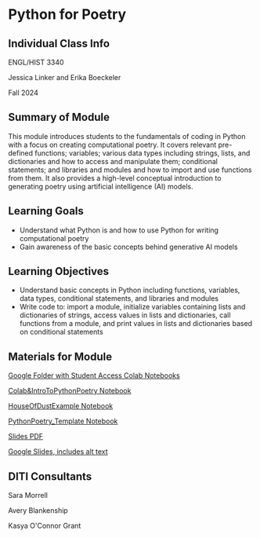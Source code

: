 # Python for Poetry



## Individual Class Info
ENGL/HIST 3340

Jessica Linker and Erika Boeckeler 

Fall 2024


## Summary of Module
This module introduces students to the fundamentals of coding in Python with a focus on creating computational poetry. It covers relevant pre-defined functions; variables; various data types including strings, lists, and dictionaries and how to access and manipulate them; conditional statements; and libraries and modules and how to import and use functions from them. It also provides a high-level conceptual introduction to generating poetry using artificial intelligence (AI) models.


## Learning Goals
- Understand what Python is and how to use Python for writing computational poetry
- Gain awareness of the basic concepts behind generative AI models

## Learning Objectives
- Understand basic concepts in Python including functions, variables, data types, conditional statements, and libraries and modules
- Write code to: import a module, initialize variables containing lists and dictionaries of strings, access values in lists and dictionaries, call functions from a module, and print values in lists and dictionaries based on conditional statements

## Materials for Module
[Google Folder with Student Access Colab Notebooks](http://bit.ly/fa24-linker-boeckeler-python-poetry)

[Colab&IntroToPythonPoetry Notebook](https://github.com/NULabNortheastern/digitalassignmentshowcase/blob/main/multi-domain-modules/fa24-linker-boeckeler-engl3340-python-poetry/FA24_Linker-Boeckeler_Colab%26IntroToPythonPoetry.ipynb)

[HouseOfDustExample Notebook](https://github.com/NULabNortheastern/digitalassignmentshowcase/blob/main/multi-domain-modules/fa24-linker-boeckeler-engl3340-python-poetry/FA24_Linker-Boeckeler_HouseOfDustExample.ipynb)

[PythonPoetry_Template Notebook](https://github.com/NULabNortheastern/digitalassignmentshowcase/blob/main/multi-domain-modules/fa24-linker-boeckeler-engl3340-python-poetry/FA24_Linker-Boeckeler_PythonPoetry_ComputationalPoemTemplate.ipynb)

[Slides PDF](https://github.com/NULabNortheastern/digitalassignmentshowcase/blob/main/multi-domain-modules/fa24-linker-boeckeler-engl3340-python-poetry/slides_fa24-linker-boeckeler-engl3340-python-poetry.pdf)

[Google Slides, includes alt text](https://docs.google.com/presentation/d/1bCADnGBG3NjKQvwbnJB_BorDteupofumDtGAZD74G0I/edit?usp=sharing)

## DITI Consultants
Sara Morrell

Avery Blankenship

Kasya O'Connor Grant

